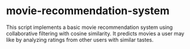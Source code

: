 # movie-recommendation-system
This script implements a basic movie recommendation system using collaborative filtering with cosine similarity. It predicts movies a user may like by analyzing ratings from other users with similar tastes.
